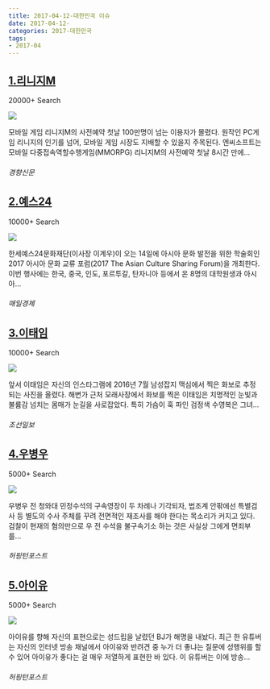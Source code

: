 ```yaml
---
title: 2017-04-12-대한민국 이슈
date: 2017-04-12-
categories: 2017-대한민국
tags: 
- 2017-04
---
```


[1.리니지M](http://biz.khan.co.kr/khan_art_view.html?artid=201704121842001&code=930507)
--

20000+ Search

![](http:)

모바일 게임 리니지M의 사전예약 첫날 100만명이 넘는 이용자가 몰렸다. 원작인 PC게임 리니지의 인기를 넘어, 모바일 게임 시장도 지배할 수 있을지 주목된다. 엔씨소프트는 모바일 다중접속역할수행게임(MMORPG) 리니지M의 사전예약 첫날 8시간 만에...
###### 경향신문

[2.예스24](http://news.mk.co.kr/newsRead.php?year=2017&no=247779)
--

10000+ Search

![](http:)

한세예스24문화재단(이사장 이계우)이 오는 14일에 아시아 문화 발전을 위한 학술회인 2017 아시아 문화 교류 포럼(2017 The Asian Culture Sharing Forum)을 개최한다. 이번 행사에는 한국, 중국, 인도, 포르투갈, 탄자니아 등에서 온 8명의 대학원생과 아시아...
###### 매일경제

[3.이태임](http://news.chosun.com/site/data/html_dir/2017/04/12/2017041202557.html)
--

10000+ Search

![](http:)

앞서 이태임은 자신의 인스타그램에 2016년 7월 남성잡지 맥심에서 찍은 화보로 추정되는 사진을 올렸다. 해변가 근처 모래사장에서 화보를 찍은 이태임은 치명적인 눈빛과 불륨감 넘치는 몸매가 눈길을 사로잡았다. 특히 가슴이 훅 파인 검정색 수영복은 그녀...
###### 조선일보

[4.우병우](http://www.huffingtonpost.kr/2017/04/13/story_n_15975610.html)
--

5000+ Search

![](http:)

우병우 전 청와대 민정수석의 구속영장이 두 차례나 기각되자, 법조계 안팎에선 특별검사 등 별도의 수사 주체를 꾸려 전면적인 재조사를 해야 한다는 목소리가 커지고 있다. 검찰이 현재의 혐의만으로 우 전 수석을 불구속기소 하는 것은 사실상 그에게 면죄부를...
###### 허핑턴포스트

[5.아이유](http://www.huffingtonpost.kr/2017/04/12/story_n_15955068.html)
--

5000+ Search

![](http:)

아이유를 향해 자신의 표현으로는 성드립을 날렸던 BJ가 해명을 내놨다. 최근 한 유튜버는 자신의 인터넷 방송 채널에서 아이유와 반려견 중 누가 더 좋냐는 질문에 성행위를 할 수 있어 아이유가 좋다는 걸 매우 저열하게 표현한 바 있다. 이 유튜버는 이에 방송...
###### 허핑턴포스트

